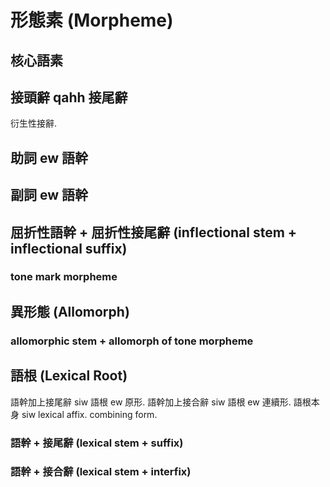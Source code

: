 # 形態素 (Morpheme)

## 核心語素

## 接頭辭 qahh 接尾辭

衍生性接辭.

## 助詞 ew 語幹

## 副詞 ew 語幹

## 屈折性語幹 + 屈折性接尾辭 (inflectional stem + inflectional suffix)

### tone mark morpheme

## 異形態 (Allomorph)

### allomorphic stem + allomorph of tone morpheme

## 語根 (Lexical Root)

語幹加上接尾辭 siw 語根 ew 原形. 語幹加上接合辭 siw 語根 ew 連續形. 語根本身 siw lexical affix. combining form.

### 語幹 + 接尾辭 (lexical stem + suffix)

### 語幹 + 接合辭 (lexical stem + interfix)
